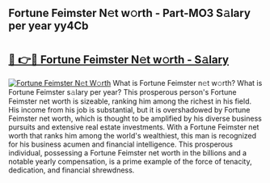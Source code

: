 ## Fortune Feimster N𝚎t w𝚘rth - Part-MO3 S𝚊lary per year yy4Cb

# <h2><a href="http://gc3wiau.nevu.top/?p=Fortune+Feimster">🔗 👉🔴 Fortune Feimster N𝚎t w𝚘rth - S𝚊lary</a></h2>

[![Fortune Feimster N𝚎t W𝚘rth](https://i.imgur.com/Oavwk0R.jpeg)](http://gc3wiau.nevu.top/?p=Fortune+Feimster)
What is Fortune Feimster n𝚎t w𝚘rth? What is Fortune Feimster s𝚊lary per year?
This prosperous person's Fortune Feimster net worth is sizeable, ranking him among the richest in his field. His income from his job is substantial, but it is overshadowed by Fortune Feimster net worth, which is thought to be amplified by his diverse business pursuits and extensive real estate investments. With a Fortune Feimster net worth that ranks him among the world's wealthiest, this man is recognized for his business acumen and financial intelligence. This prosperous individual, possessing a Fortune Feimster net worth in the billions and a notable yearly compensation, is a prime example of the force of tenacity, dedication, and financial shrewdness.
